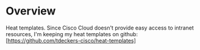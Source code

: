 # Overview

Heat templates.  Since Cisco Cloud doesn't provide easy access to intranet resources, I'm keeping my heat templates on github:
[https://github.com/tdeckers-cisco/heat-templates]

